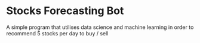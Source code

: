 # Stocks Forecasting Bot
 A simple program that utilises data science and machine learning in order to recommend 5 stocks per day to buy / sell
